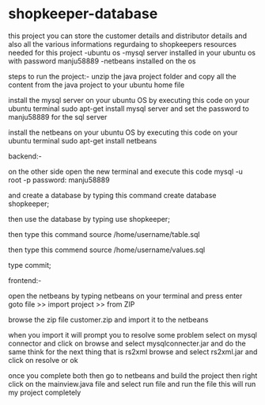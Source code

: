 # shopkeeper-database
this project you can store the customer details and distributor details and also all the various informations regurdaing to shopkeepers
resources needed for this project
-ubuntu os
-mysql server installed in your ubuntu os with password manju58889
-netbeans installed on the os

steps to run the project:-
unzip the java project folder and copy all the content from the java project to your ubuntu home file

install the mysql server on your ubuntu OS by executing this code on your ubuntu terminal 
sudo apt-get install mysql server
and set the password to manju58889 for the sql server

install the netbeans on your ubuntu OS by executing this code on your ubuntu terminal
sudo apt-get install netbeans

backend:- 

on the other side open the new terminal and execute this code
mysql -u root -p
password: manju58889

and create a database by typing this command
create database shopkeeper;

then use the database by typing 
use shopkeeper;

then type this command
source /home/username/table.sql

then type this commend
source /home/username/values.sql

type 
commit;

frontend:-

open the netbeans by typing netbeans on your terminal and press enter
goto file >> import project >> from ZIP

browse the zip file customer.zip and import it to the netbeans

when you import it will prompt you to resolve some problem select on mysql connector and click on browse and select mysqlconnecter.jar and do the same think for the next thing that is rs2xml browse and select rs2xml.jar and click on resolve or ok

once you complete both then go to netbeans and build the project
then right click on the mainview.java file and select run file and run the file this will run my project completely
